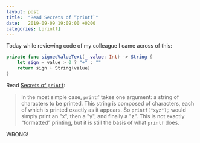 ```yaml
---
layout: post
title:  "Read Secrets of “printf`"
date:   2019-09-09 19:09:00 +0200
categories: [printf]
---
```

Today while reviewing code of my colleague I came across of this:

```Swift
private func signedValueText(_ value: Int) -> String {
    let sign = value > 0 ? "+" : ""
    return sign + String(value)
}
```

Read [Secrets of `printf`](https://www.cypress.com/file/54441/download):

> In the most simple case, `printf` takes one argument: a string of characters to be printed. This string is composed of characters, each of which is printed exactly as it appears. So `printf("xyz");` would simply print an "x", then a "y", and finally a "z". This is not exactly “formatted” printing, but it is still the basis of what `printf` does.

WRONG!
